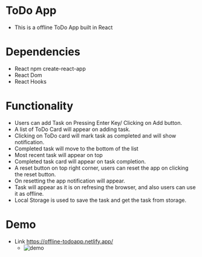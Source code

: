 # ToDo App
- This is a offline ToDo App built in React
# Dependencies
- React npm create-react-app
- React Dom
- React Hooks
# Functionality
- Users can add Task on Pressing Enter Key/ Clicking on Add button.
- A list of ToDo Card will appear on adding task.
- Clicking on ToDo card will mark task as completed and will show notification.
- Completed task will move to the bottom of the list
- Most recent task will appear on top
- Completed task card will appear on task completion.
- A reset button on top right corner, users can reset the app on clicking the reset button.
- On resetting the app notification will appear.
- Task will appear as it is on refresing the browser, and also users can use it as offline.
- Local Storage is used to save the task and get the task from storage.
# Demo
- Link
  https://offline-todoapp.netlify.app/
  - ![demo](https://github.com/T-dev98/Tailnode-asses-ToDo/assets/133159152/22ff2d59-544b-4a92-ad3d-066c6e7c738f)

  
